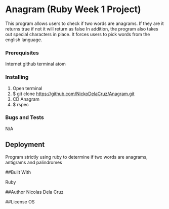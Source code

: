 # Anagram (Ruby Week 1 Project)

This program allows users to check if two words are anagrams.
If they are it returns true
if not it will return as false
In addition, the program also takes out special characters in place.
It forces users to pick words from the english language.

### Prerequisites
Internet
github
terminal
atom

### Installing
1. Open terminal
2. $ git clone https://github.com/NickoDelaCruz/Anagram.git
3. CD Anagram
4. $ rspec

### Bugs and Tests
N/A

## Deployment
Program strictly using ruby to determine if two words are anagrams, antigrams and palindromes

##Built With

Ruby

##Author
Nicolas Dela Cruz


##License
OS

